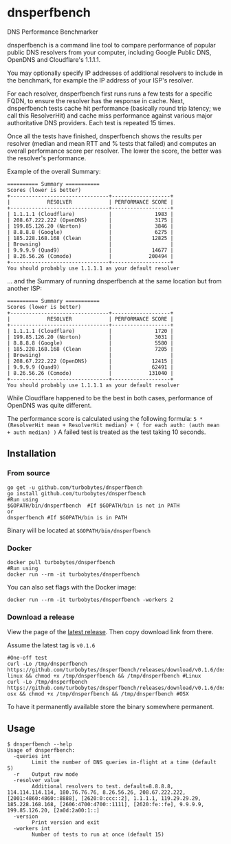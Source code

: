 # dnsperfbench
DNS Performance Benchmarker

dnsperfbench is a command line tool to compare performance of popular public DNS resolvers from your computer, including Google Public DNS, OpenDNS and Cloudflare's 1.1.1.1.

You may optionally specify IP addresses of additional resolvers to include in the benchmark, for example the IP address of your ISP's resolver.

For each resolver, dnsperfbench first runs runs a few tests for a specific FQDN, to ensure the resolver has the response in cache.
Next, dnsperfbench tests cache hit performance (basically round trip latency; we call this ResolverHit) and cache miss performance against various major authoritative DNS providers.
Each test is repeated 15 times.

Once all the tests have finished, dnsperfbench shows the results per resolver (median and mean RTT and % tests that failed) and computes an overall performance score per resolver. The lower the score, the better was the resolver's performance.

Example of the overall Summary:

```
========== Summary ===========
Scores (lower is better)
+--------------------------------+-------------------+
|            RESOLVER            | PERFORMANCE SCORE |
+--------------------------------+-------------------+
| 1.1.1.1 (Cloudflare)           |              1983 |
| 208.67.222.222 (OpenDNS)       |              3175 |
| 199.85.126.20 (Norton)         |              3846 |
| 8.8.8.8 (Google)               |              6275 |
| 185.228.168.168 (Clean         |             12825 |
| Browsing)                      |                   |
| 9.9.9.9 (Quad9)                |             14677 |
| 8.26.56.26 (Comodo)            |            200494 |
+--------------------------------+-------------------+
You should probably use 1.1.1.1 as your default resolver
```

... and the Summary of running dnsperfbench at the same location but from another ISP:

```
========== Summary ===========
Scores (lower is better)
+--------------------------------+-------------------+
|            RESOLVER            | PERFORMANCE SCORE |
+--------------------------------+-------------------+
| 1.1.1.1 (Cloudflare)           |              1720 |
| 199.85.126.20 (Norton)         |              3031 |
| 8.8.8.8 (Google)               |              5580 |
| 185.228.168.168 (Clean         |              7205 |
| Browsing)                      |                   |
| 208.67.222.222 (OpenDNS)       |             12415 |
| 9.9.9.9 (Quad9)                |             62491 |
| 8.26.56.26 (Comodo)            |            131040 |
+--------------------------------+-------------------+
You should probably use 1.1.1.1 as your default resolver
```

While Cloudflare happened to be the best in both cases, performance of OpenDNS was quite different.

The performance score is calculated using the following formula:
`5 * (ResolverHit mean + ResolverHit median) + ( for each auth: (auth mean + auth median) )`
A failed test is treated as the test taking 10 seconds.

## Installation

### From source

```
go get -u github.com/turbobytes/dnsperfbench
go install github.com/turbobytes/dnsperfbench
#Run using
$GOPATH/bin/dnsperfbench  #If $GOPATH/bin is not in PATH
or
dnsperfbench #If $GOPATH/bin is in PATH
```

Binary will be located at `$GOPATH/bin/dnsperfbench`

### Docker

```
docker pull turbobytes/dnsperfbench
#Run using
docker run --rm -it turbobytes/dnsperfbench
```

You can also set flags with the Docker image:

```
docker run --rm -it turbobytes/dnsperfbench -workers 2
```

### Download a release

View the page of the [latest release](https://github.com/turbobytes/dnsperfbench/releases/latest). Then copy download link from there.

Assume the latest tag is `v0.1.6`

```
#One-off test
curl -Lo /tmp/dnsperfbench https://github.com/turbobytes/dnsperfbench/releases/download/v0.1.6/dnsperfbench-linux && chmod +x /tmp/dnsperfbench && /tmp/dnsperfbench #Linux
curl -Lo /tmp/dnsperfbench https://github.com/turbobytes/dnsperfbench/releases/download/v0.1.6/dnsperfbench-osx && chmod +x /tmp/dnsperfbench && /tmp/dnsperfbench #OSX
```

To have it permanently available store the binary somewhere permanent.

## Usage

```
$ dnsperfbench --help
Usage of dnsperfbench:
  -queries int
    	Limit the number of DNS queries in-flight at a time (default 5)
  -r	Output raw mode
  -resolver value
    	Additional resolvers to test. default=8.8.8.8, 114.114.114.114, 180.76.76.76, 8.26.56.26, 208.67.222.222, [2001:4860:4860::8888], [2620:0:ccc::2], 1.1.1.1, 119.29.29.29, 185.228.168.168, [2606:4700:4700::1111], [2620:fe::fe], 9.9.9.9, 199.85.126.20, [2a0d:2a00:1::]
  -version
    	Print version and exit
  -workers int
    	Number of tests to run at once (default 15)
```
